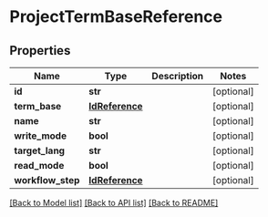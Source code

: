 # ProjectTermBaseReference

## Properties
Name | Type | Description | Notes
------------ | ------------- | ------------- | -------------
**id** | **str** |  | [optional] 
**term_base** | [**IdReference**](IdReference.md) |  | [optional] 
**name** | **str** |  | [optional] 
**write_mode** | **bool** |  | [optional] 
**target_lang** | **str** |  | [optional] 
**read_mode** | **bool** |  | [optional] 
**workflow_step** | [**IdReference**](IdReference.md) |  | [optional] 

[[Back to Model list]](../README.md#documentation-for-models) [[Back to API list]](../README.md#documentation-for-api-endpoints) [[Back to README]](../README.md)


